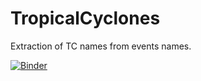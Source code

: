 # TropicalCyclones
Extraction of TC names from events names.

[![Binder](https://mybinder.org/badge_logo.svg)](https://mybinder.org/v2/gh/ghjuliasialelli/TropicalCyclones/HEAD?labpath=main.ipynb)

